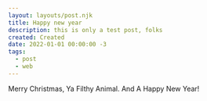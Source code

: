 ```yaml
---
layout: layouts/post.njk
title: Happy new year
description: this is only a test post, folks
created: Created
date: 2022-01-01 00:00:00 -3
tags:
  - post
  - web
---
```



Merry Christmas, Ya Filthy Animal. And A Happy New Year!
